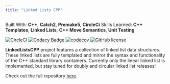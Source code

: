 ```yaml
---
title: "Linked Lists CPP"
---
```


Built With: **C++**, **Catch2**, **Premake5**, **CircleCi**
Skills Learned: **C++ Templates**, **Linked Lists**, **C++ Move Semantics**, **Unit Testing**

[![CircleCI](https://circleci.com/gh/AlexanderJDupree/LinkedListsCPP.svg?style=svg)](https://circleci.com/gh/AlexanderJDupree/LinkedListsCPP)
[![Codacy Badge](https://api.codacy.com/project/badge/Grade/c24f1655cc534243b8ab5bcd60c8302c)](https://www.codacy.com/app/AlexanderJDupree/LinkedListsCPP?utm_source=github.com&amp;utm_medium=referral&amp;utm_content=AlexanderJDupree/LinkedListsCPP&amp;utm_campaign=Badge_Grade)
[![codecov](https://codecov.io/gh/AlexanderJDupree/LinkedListsCPP/branch/master/graph/badge.svg)](https://codecov.io/gh/AlexanderJDupree/LinkedListsCPP)
[![GitHub license](https://img.shields.io/badge/license-MIT-blue.svg)](https://raw.githubusercontent.com/AlexanderJDupree/LinkedListsCPP/master/LICENSE)

**LinkedListsCPP** project features a collection of linked list data structures. These linked lists are fully templated and mirror the syntax and functionality of the C++ standard library containers. Currently only the linear linked list is implemented, but stay tuned for doubly and circular linked list releases!

Check out the full repository [here](https://github.com/AlexanderJDupree/LinkedListsCPP/blob/master/README.md).

